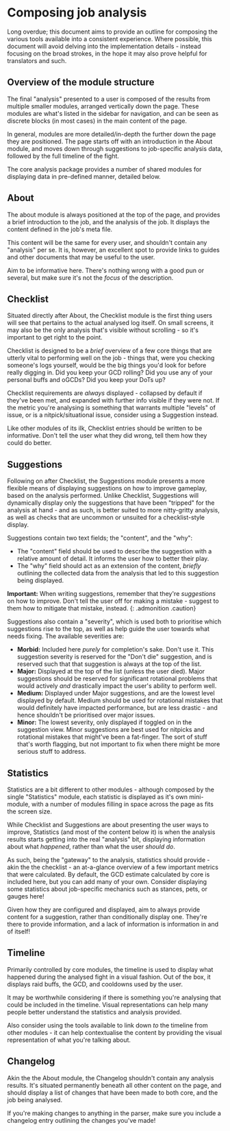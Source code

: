 # Composing job analysis

Long overdue; this document aims to provide an outline for composing the various tools available into a consistent experience. Where possible, this document will avoid delving into the implementation details - instead focusing on the broad strokes, in the hope it may also prove helpful for translators and such.

## Overview of the module structure

The final "analysis" presented to a user is composed of the results from multiple smaller modules, arranged vertically down the page. These modules are what's listed in the sidebar for navigation, and can be seen as discrete blocks (in most cases) in the main content of the page.

In general, modules are more detailed/in-depth the further down the page they are positioned. The page starts off with an introduction in the About module, and moves down through suggestions to job-specific analysis data, followed by the full timeline of the fight.

The core analysis package provides a number of shared modules for displaying data in pre-defined manner, detailed below.

## About

The about module is always positioned at the top of the page, and provides a brief introduction to the job, and the analysis of the job. It displays the content defined in the job's meta file.

This content will be the same for every user, and shouldn't contain any "analysis" per se. It is, however, an excellent spot to provide links to guides and other documents that may be useful to the user.

Aim to be informative here. There's nothing wrong with a good pun or several, but make sure it's not the _focus_ of the description.

## Checklist

Situated directly after About, the Checklist module is the first thing users will see that pertains to the actual analysed log itself. On small screens, it may also be the only analysis that's visible without scrolling - so it's important to get right to the point.

Checklist is designed to be a _brief_ overview of a few core things that are utterly vital to performing well on the job - things that, were you checking someone's logs yourself, would be the big things you'd look for before really digging in. Did you keep your GCD rolling? Did you use any of your personal buffs and oGCDs? Did you keep your DoTs up?

Checklist requirements are _always_ displayed - collapsed by default if they've been met, and expanded with further info visible if they were not. If the metric you're analysing is something that warrants multiple "levels" of issue, or is a nitpick/situational issue, consider using a Suggestion instead.

Like other modules of its ilk, Checklist entries should be written to be informative. Don't tell the user what they did wrong, tell them how they could do better.

## Suggestions

Following on after Checklist, the Suggestions module presents a more flexible means of displaying suggestions on how to improve gameplay, based on the analysis performed. Unlike Checklist, Suggestions will dynamically display only the suggestions that have been "tripped" for the analysis at hand - and as such, is better suited to more nitty-gritty analysis, as well as checks that are uncommon or unsuited for a checklist-style display.

Suggestions contain two text fields; the "content", and the "why":

- The "content" field should be used to describe the suggestion with a relative amount of detail. It informs the user how to better their play.
- The "why" field should act as an extension of the content, _briefly_ outlining the collected data from the analysis that led to this suggestion being displayed.

**Important:** When writing suggestions, remember that they're _suggestions_ on how to improve. Don't tell the user off for making a mistake - suggest to them how to mitigate that mistake, instead.
{: .admonition .caution}

Suggestions also contain a "severity", which is used both to prioritise which suggestions rise to the top, as well as help guide the user towards what needs fixing. The available severities are:

- **Morbid:** Included here _purely_ for completion's sake. Don't use it. This suggestion severity is reserved for the "Don't die" suggestion, and is reserved such that that suggestion is always at the top of the list.
- **Major:** Displayed at the top of the list (unless the user died). Major suggestions should be reserved for significant rotational problems that would actively _and_ drastically impact the user's ability to perform well.
- **Medium:** Displayed under Major suggestions, and are the lowest level displayed by default. Medium should be used for rotational mistakes that would definitely have impacted performance, but are less drastic - and hence shouldn't be prioritised over major issues.
- **Minor:** The lowest severity, only displayed if toggled on in the suggestion view. Minor suggestions are best used for nitpicks and rotational mistakes that might've been a fat-finger. The sort of stuff that's worth flagging, but not important to fix when there might be more serious stuff to address.

## Statistics

Statistics are a bit different to other modules - although composed by the single "Statistics" module, each statistic is displayed as it's own mini-module, with a number of modules filling in space across the page as fits the screen size.

While Checklist and Suggestions are about presenting the user ways to improve, Statistics (and most of the content below it) is when the analysis results starts getting into the real "analysis" bit, displaying information about what _happened_, rather than what the user _should do_.

As such, being the "gateway" to the analysis, statistics should provide - akin the the checklist - an at-a-glance overview of a few important metrics that were calculated. By default, the GCD estimate calculated by core is included here, but you can add many of your own. Consider displaying some statistics about job-specific mechanics such as stances, pets, or gauges here!

Given how they are configured and displayed, aim to always provide content for a suggestion, rather than conditionally display one. They're there to provide information, and a lack of information is information in and of itself!

## Timeline

Primarily controlled by core modules, the timeline is used to display what happened during the analysed fight in a visual fashion. Out of the box, it displays raid buffs, the GCD, and cooldowns used by the user.

It may be worthwhile considering if there is something you're analysing that could be included in the timeline. Visual representations can help many people better understand the statistics and analysis provided.

Also consider using the tools available to link down _to_ the timeline from other modules - it can help contextualise the content by providing the visual representation of what you're talking about.

## Changelog

Akin the the About module, the Changelog shouldn't contain any analysis results. It's situated permanently beneath all other content on the page, and should display a list of changes that have been made to both core, and the job being analysed.

If you're making changes to anything in the parser, make sure you include a changelog entry outlining the changes you've made!
